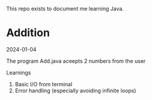 This repo exists to document me learning Java. 
# Addition
2024-01-04

The program Add.java aceepts 2 numbers from the user

Learnings
1. Basic I/O from terminal 
2. Error handling (especially avoiding infinite loops)
